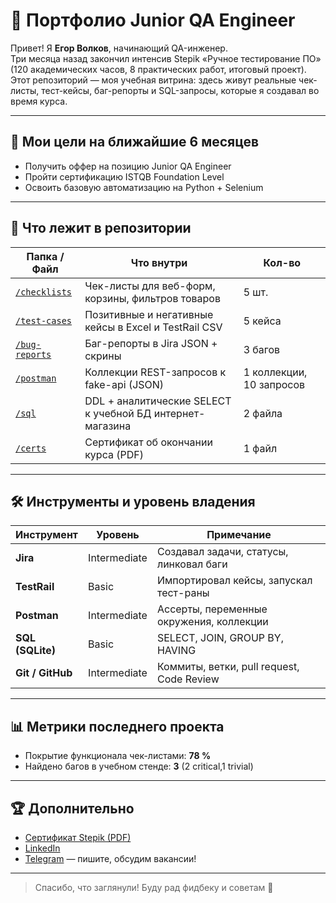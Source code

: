 # 👋 Портфолио Junior QA Engineer

Привет! Я **Егор Волков**, начинающий QA-инженер.  
Три месяца назад закончил интенсив Stepik «Ручное тестирование ПО» (120 академических часов, 8 практических работ, итоговый проект).  
Этот репозиторий — моя учебная витрина: здесь живут реальные чек-листы, тест-кейсы, баг-репорты и SQL-запросы, которые я создавал во время курса.

---

## 🎯 Мои цели на ближайшие 6 месяцев
- Получить оффер на позицию Junior QA Engineer   
- Пройти сертификацию ISTQB Foundation Level  
- Освоить базовую автоматизацию на Python + Selenium  

---

## 📂 Что лежит в репозитории

| Папка / Файл | Что внутри | Кол-во |
|--------------|------------|--------|
| [`/checklists`](checklists) | Чек-листы для веб-форм, корзины, фильтров товаров | 5 шт. |
| [`/test-cases`](test-cases/) | Позитивные и негативные кейсы в Excel и TestRail CSV | 5 кейса |
| [`/bug-reports`](bug-reports/) | Баг-репорты в Jira JSON + скрины | 3 багов |
| [`/postman`](postman/) | Коллекции REST-запросов к fake-api (JSON) | 1 коллекции, 10 запросов |
| [`/sql`](sql/) | DDL + аналитические SELECT к учебной БД интернет-магазина | 2 файла |
| [`/certs`](certs/) | Сертификат об окончании курса (PDF) | 1 файл |

---

## 🛠️ Инструменты и уровень владения

| Инструмент | Уровень | Примечание |
|-----------|---------|------------|
| **Jira** | Intermediate | Создавал задачи, статусы, линковал баги |
| **TestRail** | Basic | Импортировал кейсы, запускал тест-раны |
| **Postman** | Intermediate | Ассерты, переменные окружения, коллекции |
| **SQL (SQLite)** | Basic | SELECT, JOIN, GROUP BY, HAVING |
| **Git / GitHub** | Intermediate | Коммиты, ветки, pull request, Code Review |

---

## 📊 Метрики последнего проекта

- Покрытие функционала чек-листами: **78 %**  
- Найдено багов в учебном стенде: **3** (2 critical,1 trivial)  
 
---

## 🏆 Дополнительно
- [Сертификат Stepik (PDF)](certs/stepik-certificate-171826-2c024a9.pdf)  
- [LinkedIn](https://linkedin.com/in/egor-volkov-299279377)  
- [Telegram](https://t.me/egorka3901) — пишите, обсудим вакансии!  

---

> Спасибо, что заглянули! Буду рад фидбеку и советам 💬

